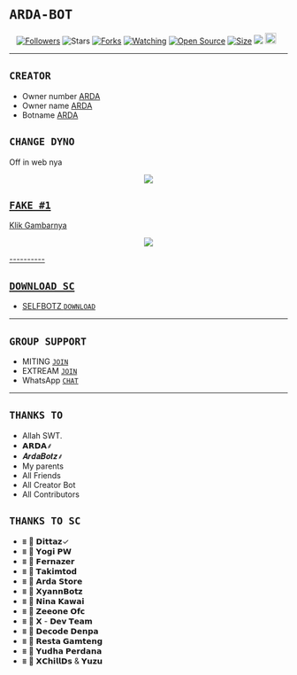 # ```ARDA-BOT```
<p align="center">
<a href="https://github.com/ArdaStore?tab=followers"><img title="Followers" src="https://img.shields.io/github/followers/zeeoneofc?color=red&style=flat-square"></a>
<a https://github.com/ArdaStore/stargazers/"><img title="Stars" src="https://img.shields.io/github/stars/zeeoneofc/Alphab0t11?color=blue&style=flat-square"></a>
<a href="https://github.com/ArdaStore/network/members"><img title="Forks" src="https://img.shields.io/github/forks/zeeoneofc/Alphab0t11?color=red&style=flat-square"></a>
<a href="https://github.com/zeeoneofc/Alphab0t11/watchers"><img title="Watching" src="https://img.shields.io/github/watchers/zeeoneofc/Alphab0t11?label=Watchers&color=blue&style=flat-square"></a>
<a href="https://github.com/zeeoneofc/Alphab0t11"><img title="Open Source" src="https://badges.frapsoft.com/os/v2/open-source.svg?v=103"></a>
<a href="https://github.com/zeeoneofc/Alphab0t11/"><img title="Size" src="https://img.shields.io/github/repo-size/zeeoneofc/Alphab0t11?style=flat-square&color=green"></a>
<a href="https://hits.seeyoufarm.com"><img src="https://hits.seeyoufarm.com/api/count/incr/badge.svg?url=https%3A%2F%2Fgithub.com%2Fzeeoneofc%2FAlphab0t11&count_bg=%2379C83D&title_bg=%23555555&icon=probot.svg&icon_color=%2300FF6D&title=hits&edge_flat=false"/></a>
<a href="https://github.com/zeeoneofc/Alphab0t10/graphs/commit-activity"><img height="20" src="https://img.shields.io/badge/Maintained%3F-yes-green.svg"></a>&nbsp;&nbsp;
</p>
<p align='center'>
    </p>

-------



## `CREATOR`

- Owner number [ARDA](http://bit.ly/ArdaStore)
- Owner name [ARDA](http://bit.ly/ArdaStore)
- Botname [ARDA](http://bit.ly/ArdaStore)

## `CHANGE DYNO`

Off in web nya
<p align="center">
  <a href="https://youtu.be/1O29YP2ZQn4"><img src="https://a.top4top.io/p_20888ybra1.jpg" />
</p>


## ```FAKE #1```
Klik Gambarnya
<p align="center">
  <a href="https://pslk.net/m2p3vq1p"><img src="https://g.top4top.io/p_2201pyfqk0.jpg" />
</p>
----------






## ```DOWNLOAD SC```
- SELFBOTZ [`DOWNLOAD`](https://github.com/ArdaStore)

----------


## ```GROUP SUPPORT```
- MITING   [`JOIN`](https://chat.whatsapp.com/IPLDwbJCizZI6R2lsjxPzl)
- EXTREAM  [`JOIN`](http://bit.ly/ArdaStore)
- WhatsApp [`CHAT`](http://bit.ly/ArdaStore)


----------


## `THANKS TO`

- Allah SWT.
- 𝗔𝗥𝗗𝗔⸙
- 𝑨𝒓𝒅𝒂𝑩𝒐𝒕𝒛⸙
- My parents
- All Friends
- All Creator Bot
- All Contributors


## `THANKS TO SC`
- ⩩ 👤 𝗗𝗶𝘁𝘁𝗮𝘇✓
- ⩩ 👤 𝗬𝗼𝗴𝗶 𝗣𝗪
- ⩩ 👤 𝗙𝗲𝗿𝗻𝗮𝘇𝗲𝗿
- ⩩ 👤 𝗧𝗮𝗸𝗶𝗺𝘁𝗼𝗱
- ⩩ 👤 𝗔𝗿𝗱𝗮 𝗦𝘁𝗼𝗿𝗲
- ⩩ 👤 𝗫𝘆𝗮𝗻𝗻𝗕𝗼𝘁𝘇
- ⩩ 👤 𝗡𝗶𝗻𝗮 𝗞𝗮𝘄𝗮𝗶
- ⩩ 👤 𝗭𝗲𝗲𝗼𝗻𝗲 𝗢𝗳𝗰
- ⩩ 👤 𝗫 - 𝗗𝗲𝘃 𝗧𝗲𝗮𝗺
- ⩩ 👤 𝗗𝗲𝗰𝗼𝗱𝗲 𝗗𝗲𝗻𝗽𝗮
- ⩩ 👤 𝗥𝗲𝘀𝘁𝗮 𝗚𝗮𝗺𝘁𝗲𝗻𝗴 
- ⩩ 👤 𝗬𝘂𝗱𝗵𝗮 𝗣𝗲𝗿𝗱𝗮𝗻𝗮
- ⩩ 👤 𝗫𝗖𝗵𝗶𝗹𝗹𝗗𝘀 & 𝗬𝘂𝘇𝘂

